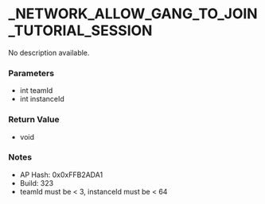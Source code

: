# _NETWORK_ALLOW_GANG_TO_JOIN_TUTORIAL_SESSION

No description available.

### Parameters
* int teamId
* int instanceId

### Return Value
* void

### Notes
* AP Hash: 0x0xFFB2ADA1
* Build: 323
* teamId must be < 3, instanceId must be < 64

